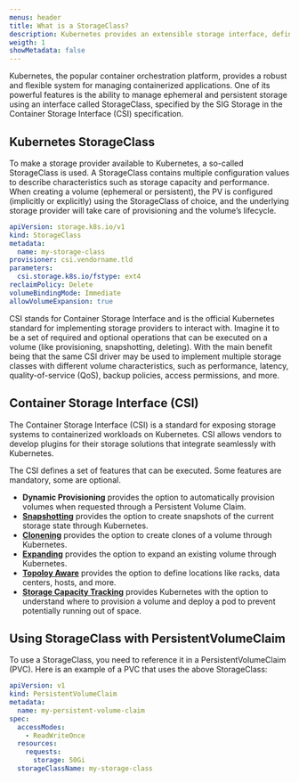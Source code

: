 ```yaml
---
menus: header
title: What is a StorageClass?
description: Kubernetes provides an extensible storage interface, defining ephemeral or persistent volumes, persistent volume claims, and storage classes.
weigth: 1
showMetadata: false
---
```


Kubernetes, the popular container orchestration platform, provides a robust and flexible system for managing containerized applications. One of its powerful features is the ability to manage ephemeral and persistent storage using an interface called StorageClass, specified by the SIG Storage in the Container Storage Interface (CSI) specification.

## Kubernetes StorageClass
To make a storage provider available to Kubernetes, a so-called StorageClass is used. A StorageClass contains multiple configuration values to describe characteristics such as storage capacity and performance. When creating a volume (ephemeral or persistent), the PV is configured (implicitly or explicitly) using the StorageClass of choice, and the underlying storage provider will take care of provisioning and the volume’s lifecycle.

```yaml
apiVersion: storage.k8s.io/v1
kind: StorageClass
metadata:
  name: my-storage-class
provisioner: csi.vendorname.tld
parameters:
  csi.storage.k8s.io/fstype: ext4
reclaimPolicy: Delete
volumeBindingMode: Immediate
allowVolumeExpansion: true
```

CSI stands for Container Storage Interface and is the official Kubernetes standard for implementing storage providers to interact with. Imagine it to be a set of required and optional operations that can be executed on a volume (like provisioning, snapshotting, deleting). With the main benefit being that the same CSI driver may be used to implement multiple storage classes with different volume characteristics, such as performance, latency, quality-of-service (QoS), backup policies, access permissions, and more.

## Container Storage Interface (CSI)
The Container Storage Interface (CSI) is a standard for exposing storage systems to containerized workloads on Kubernetes. CSI allows vendors to develop plugins for their storage solutions that integrate seamlessly with Kubernetes.

The CSI defines a set of features that can be executed. Some features are mandatory, some are optional.

- **Dynamic Provisioning** provides the option to automatically provision volumes when requested through a Persistent Volume Claim.
- **[Snapshotting](https://kubernetes-csi.github.io/docs/snapshot-restore-feature.html)** provides the option to create snapshots of the current storage state through Kubernetes.
- **[Clonening](https://kubernetes-csi.github.io/docs/volume-cloning.html)** provides the option to create clones of a volume through Kubernetes.
- **[Expanding](https://kubernetes-csi.github.io/docs/volume-expansion.html)** provides the option to expand an existing volume through Kubernetes.
- **[Topoloy Aware](https://kubernetes-csi.github.io/docs/topology.html)** provides the option to define locations like racks, data centers, hosts, and more.
- **[Storage Capacity Tracking](https://kubernetes-csi.github.io/docs/storage-capacity-tracking.html)** provides Kubernetes with the option to understand where to provision a volume and deploy a pod to prevent potentially running out of space.

## Using StorageClass with PersistentVolumeClaim

To use a StorageClass, you need to reference it in a PersistentVolumeClaim (PVC). Here is an example of a PVC that uses the above StorageClass:

```yaml
apiVersion: v1
kind: PersistentVolumeClaim
metadata:
  name: my-persistent-volume-claim
spec:
  accessModes:
    - ReadWriteOnce
  resources:
    requests:
      storage: 50Gi
  storageClassName: my-storage-class
```
